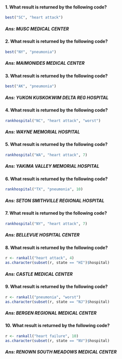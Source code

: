 #### 1. What result is returned by the following code?
```r
best("SC", "heart attack")
```
##### Ans: MUSC MEDICAL CENTER

#### 2. What result is returned by the following code?
```r
best("NY", "pneumonia")
```
##### Ans: MAIMONIDES MEDICAL CENTER

#### 3. What result is returned by the following code?
```r
best("AK", "pneumonia")
```
##### Ans: YUKON KUSKOKWIM DELTA REG HOSPITAL

#### 4. What result is returned by the following code?
```r
rankhospital("NC", "heart attack", "worst")
```
##### Ans: WAYNE MEMORIAL HOSPITAL

#### 5. What result is returned by the following code?
```r
rankhospital("WA", "heart attack", 7)
```
##### Ans: YAKIMA VALLEY MEMORIAL HOSPITAL

#### 6. What result is returned by the following code?
```r
rankhospital("TX", "pneumonia", 10)
```
##### Ans: SETON SMITHVILLE REGIONAL HOSPITAL

#### 7. What result is returned by the following code?
```r
rankhospital("NY", "heart attack", 7)
```
##### Ans: BELLEVUE HOSPITAL CENTER

#### 8. What result is returned by the following code?
```r
r <- rankall("heart attack", 4)
as.character(subset(r, state == "HI")$hospital)
```
##### Ans: CASTLE MEDICAL CENTER

#### 9. What result is returned by the following code?
```r
r <- rankall("pneumonia", "worst")
as.character(subset(r, state == "NJ")$hospital)
```
##### Ans: BERGEN REGIONAL MEDICAL CENTER

#### 10. What result is returned by the following code?
```r
r <- rankall("heart failure", 10)
as.character(subset(r, state == "NV")$hospital)
```
##### Ans: RENOWN SOUTH MEADOWS MEDICAL CENTER